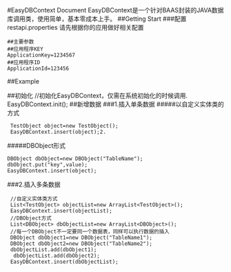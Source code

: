 #EasyDBContext Document
EasyDBContext是一个针对BAAS封装的JAVA数据库调用类，使用简单，基本零成本上手。
##Getting Start
###配置restapi.properties
请先根据你的应用做好相关配置
	
	##主要参数
	##应用程序KEY
	ApplicationKey=1234567
	##应用程序ID
	ApplicationId=123456
	

##Example

##初始化
	//初始化EasyDBContext，仅需在系统初始化的时候调用.
	EasyDBContext.init();
##新增数据
###1.插入单条数据
#####以自定义实体类的方式

	 
	 TestObject object=new TestObject();
	 EasyDBContext.insert(object);2. 

#####DBObject形式

	DBObject dbObject=new DBObject("TableName");
	dbObject.put("key",value);
	EasyDBContext.insert(object);
###2.插入多条数据

	 //自定义实体类方式
	 List<TestObject> objectList=new ArrayList<TestObject>();
	 EasyDBContext.insert(objectList);
	 //DBObject方式
	 List<DBObject> dbObjectList=new ArrayList<DBObject>();
	 //每一个DBObject不一定要同一个数据表，同样可以执行数据的插入
	 DBObject dbObject1=new DBObject("TableName1");
	 DBObject dbObject2=new DBObject("TableName2");
	 dbObjectList.add(dbObject1);
	  dbObjectList.add(dbObject2);
	 EasyDBContext.insert(dbObjectList);

